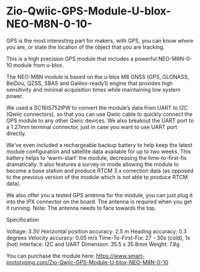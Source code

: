 # Zio-Qwiic-GPS-Module-U-blox-NEO-M8N-0-10-

GPS is the most interesting part for makers, with GPS, you can know where you are, or state the location of the object that you are tracking. 

This is a high precision GPS module that includes a powerful NEO-M8N-0-10 module from u-blox. 

The NEO-M8N module is based on the u-blox M8 GNSS (GPS, GLONASS, BeiDou, QZSS, SBAS and Galileo-ready1) engine that provides high sensitivity and minimal acquisition times while maintaining low system power.

We used a SC16IS752IPW to convert the module’s data from UART to I2C (Qwiic connectors),  so that you can use Qwiic cable to quickly connect the GPS module to any other Qwiic devices.
We also breakout the UART port to a 1.27mm terminal connector, just in case you want to use UART port directly.  

We’ve even included a rechargeable backup battery to help keep the latest module configuration and satellite data available for up to two weeks. This battery helps to ‘warm-start’ the module, decreasing the time-to-first-fix dramatically. It also features a survey-in mode allowing the module to become a base station and produce RTCM 3.x correction data (as opposed to the previous version of the module which is not able to produce RTCM data).

We also offer you a tested GPS antenna for the module, you can just plug it into the IPX connector on the board. The antenna is required when you get it running. Note: The antenna needs to face towards the top.



Specification

Voltage: 3.3V
Horizontal position accuracy: 2.5 m
Heading accuracy: 0.3 degrees
Velocity accuracy: 0.05 m/s
Time-To-First-Fix: 27 - 30s (cold), 1s (hot)
Interface: I2C and UART
Dimension: 35.5 x 35.8mm
Weight: 7.8g

You can purchase the module here: https://www.smart-prototyping.com/Zio-Qwiic-GPS-Module-U-blox-NEO-M8N-0-10
